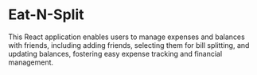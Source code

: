 # Eat-N-Split
This React application enables users to manage expenses and balances with friends, including adding friends, selecting them for bill splitting, and updating balances, fostering easy expense tracking and financial management.
